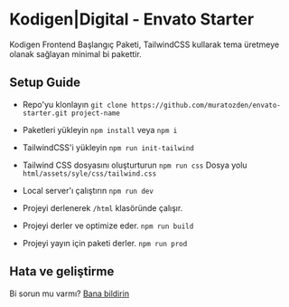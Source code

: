 # Kodigen|Digital - Envato Starter

Kodigen Frontend Başlangıç Paketi, TailwindCSS kullarak tema üretmeye olanak sağlayan minimal bi pakettir.


## Setup Guide
* Repo'yu klonlayın  ```git clone https://github.com/muratozden/envato-starter.git project-name```
* Paketleri yükleyin
   ```npm install``` veya ```npm i```

* TailwindCSS'i yükleyin
   ```npm run init-tailwind```

* Tailwind CSS dosyasını oluşturturun
   ```npm run css```
  Dosya yolu `html/assets/syle/css/tailwind.css`

* Local server'ı çalıştırın  ```npm run dev```

* Projeyi derlenerek ```/html``` klasöründe çalışır.

* Projeyi derler ve optimize eder.
  ```npm run build ```

* Projeyi yayın için paketi derler.
  ```npm run prod```




## Hata ve geliştirme

Bi sorun mu varmı? [Bana bildirin](https://github.com/muratozden/envato-starter/issues/new)

